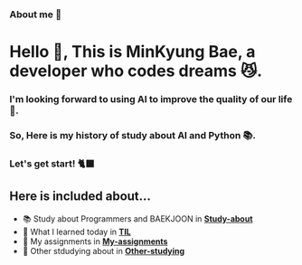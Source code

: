 ### About me 🐾

<h1 align="left"> Hello 👋, This is MinKyung Bae, a developer who codes dreams 😼.</h1>
<h3 align="left"> I'm looking forward to using AI to improve the quality of our life 🤖.</h3>
<h3 align="left"> So, Here is my history of study about AI and Python 📚.</h3>
<h3 align="left"> Let's get start! 🐈‍⬛</h3>

## Here is included about...
- 📚 Study about Programmers and BAEKJOON in [**Study-about**](https://github.com/minkyungbae/Study-about)
- 📝 What I learned today in [**TIL**](https://github.com/minkyungbae/TIL)
- 🧐 My assignments in [**My-assignments**](https://github.com/minkyungbae/My-assignments/tree/main)
- 🤔 Other stdudying about in [**Other-studying**](https://github.com/minkyungbae/Other-studying)
